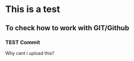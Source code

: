 # This is a test 
## To check how to work with GIT/Github

### TEST Commit

Why cant i upload this?

